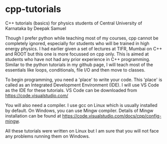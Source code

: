 # cpp-tutorials
C++ tutorials (basics) for physics students of Central University of Karnataka 
by Deepak Samuel

Though I prefer python while teaching most of my courses, cpp cannot be completely ignored, especially for students who will be trained in high energy physics. I had earlier given a set of lectures at TIFR, Mumbai on C++ and ROOT but this one is more focussed on cpp only. This is aimed at students who have not had any prior experience in C++ programming. Similar to the python tutorials in my github page, I will teach most of the essentials like loops, conditionals, file I/O and then move to classes. 

To begin programming, you need a 'place' to write your code. This 'place' is called as an Integrated Development Environment (IDE). 
I will use VS Code as the IDE for these tutorials. VS Code can be downloaded from https://code.visualstudio.com/

You will also need a compiler. I use gcc on Linux which is usually installed by default. On Windows, you can use Mingw compiler. Details of Mingw installation can be found at  https://code.visualstudio.com/docs/cpp/config-mingw.

All these tutorials were written on Linux but I am sure that you will not face any problems running them on Windows.



